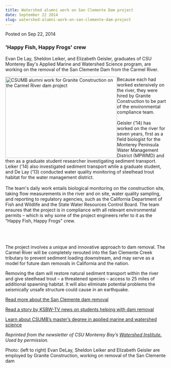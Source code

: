 ```yaml
---
title: Watershed alumni work on San Clemente Dam project
date: September 22 2014
slug: watershed-alumni-work-on-san-clemente-dam-project
---
```


 



<span class="date">Posted on Sep 22, 2014    </span>
<h3>&apos;Happy Fish, Happy Frogs&apos; crew</h3>
<p>Evan De Lay, Sheldon Leiker, and Elizabeth Geisler, graduates of
CSU Monterey Bay&apos;s Applied Marine and Watershed Science program,
are working on the removal of the San Clemente Dam from the Carmel
River.</p>
<p><img alt="CSUMB alumni work for Granite Construction on the Carmel River dam project" src="https://news.csumb.edu/sites/default/files/65/attachments/news/images/san_clemente_dam_alums.jpg" style="width:350px; height:254px; float:left">Because each had
worked extensively on the river, they were hired by Granite
Construction to be part of the environmental compliance team.<br>
<br>
Geisler (&#x2019;14) has worked on the river for seven years, first as a
field biologist for the Monterey Peninsula Water Management
District (MPWMD) and then as a graduate student researcher
investigating sediment transport. Leiker (&#x2019;14) also investigated
sediment transport while a graduate student, and De Lay (&#x2019;13)
conducted water quality monitoring of steelhead trout habitat for
the water management district.<br>
<br>
The team&apos;s daily work entails biological monitoring on the
construction site, taking flow measurements in the river and on
site, water quality sampling, and reporting to regulatory agencies,
such as the California Department of Fish and Wildlife and the
State Water Resources Control Board. The team ensures that the
project is in compliance with all relevant environmental permits &#x2013;
which is why some of the project engineers refer to it as the
&#x201C;Happy Fish, Happy Frogs&quot; crew.</br></br></br></br></img></p>
<p>The project involves a unique and innovative approach to dam
removal. The Carmel River will be completely rerouted into the San
Clemente Creek tributary to prevent sediment loading downstream,
and may serve as a model for future dam removals in California and
the nation.</p>
<p>Removing the dam will restore natural sediment transport within
the river and give steelhead trout &#x2013; a threatened species &#x2013; access
to 25 miles of additional spawning habitat. It will also eliminate
potential problems the seismically unsafe structure could cause in
an earthquake.</p>
<p><a href="https://www.sanclementedamremoval.org" rel="nofollow">Read more about the San Clemente dam removal</a></p>
<p><a href="https://www.ksbw.com/news/central-california/monterey/csu-monterey-bay-students-helping-with-carmel-river-dam-removal/21164836#!bLMi0" rel="nofollow">Read a story by KSBW-TV news on students helping
with dam removal</a></p>
<p><a href="https://sep.csumb.edu/amws/" rel="nofollow">Learn about
CSUMB&#x2019;s master&#x2019;s degree in applied marine and watershed
science</a></p>
<p class="small"><em>Reprinted from the newsletter of CSU Monterey
Bay&#x2019;s <a href="https://watershed.csumb.edu/wi/" rel="nofollow">Watershed Institute.</a> Used by permission.</em></p>
<p class="small">Photo: (left to right) Evan DeLay, Sheldon Leiker
and Elizabeth Geisler are employed by Granite Construction, working
on removal of the San Clemente dam</p>





```
